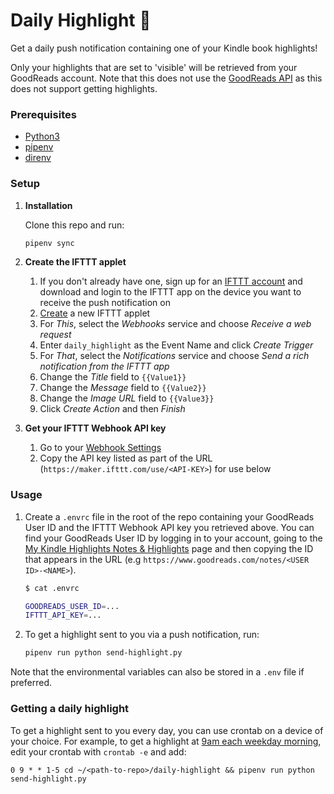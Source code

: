 # Daily Highlight 📖

Get a daily push notification containing one of your Kindle book highlights!

Only your highlights that are set to 'visible' will be retrieved from your
GoodReads account. Note that this does not use the
[GoodReads API](https://www.goodreads.com/api) as this does not support getting
highlights.

### Prerequisites
* [Python3](https://www.python.org/download/releases/3.0/)
* [pipenv](https://pypi.org/project/pipenv/)
* [direnv](https://direnv.net/)

### Setup

1. **Installation**

   Clone this repo and run:
   ```bash
   pipenv sync
   ```
1. **Create the IFTTT applet**

   1. If you don't already have one, sign up for an
      [IFTTT account](https://ifttt.com/) and download and login to the IFTTT
      app on the device you want to receive the push notification on
   1. [Create](https://ifttt.com/create) a new IFTTT applet
   1. For _This_, select the _Webhooks_ service and choose
      _Receive a web request_
   1. Enter `daily_highlight` as the Event Name and click _Create Trigger_
   1. For _That_, select the _Notifications_ service and choose
      _Send a rich notification from the IFTTT app_
   1. Change the _Title_ field to `{{Value1}}`
   1. Change the _Message_ field to `{{Value2}}`
   1. Change the _Image URL_ field to `{{Value3}}`
   1. Click _Create Action_ and then _Finish_
1. **Get your IFTTT Webhook API key**
   1. Go to your [Webhook Settings](https://ifttt.com/maker_webhooks/settings)
   1. Copy the API key listed as part of the URL
      (`https://maker.ifttt.com/use/<API-KEY>`) for use below

### Usage

1. Create a `.envrc` file in the root of the repo containing your GoodReads User
   ID and the IFTTT Webhook API key you retrieved above. You can find your
   GoodReads User ID by logging in to your account, going to the
   [My Kindle Highlights Notes & Highlights](https://www.goodreads.com/notes)
   page and then copying the ID that appears in the URL (e.g
   `https://www.goodreads.com/notes/<USER ID>-<NAME>`).
   ```bash
   $ cat .envrc

   GOODREADS_USER_ID=...
   IFTTT_API_KEY=...
   ```
1. To get a highlight sent to you via a push notification, run:
   ```bash
   pipenv run python send-highlight.py
   ```

Note that the environmental variables can also be stored in a `.env` file if
preferred.

### Getting a daily highlight

To get a highlight sent to you every day, you can use crontab on a device of
your choice. For example, to get a highlight at
[9am each weekday morning](https://crontab.guru/#0_9_*_*_1-5), edit your
crontab with `crontab -e` and add:
```
0 9 * * 1-5 cd ~/<path-to-repo>/daily-highlight && pipenv run python send-highlight.py
```
